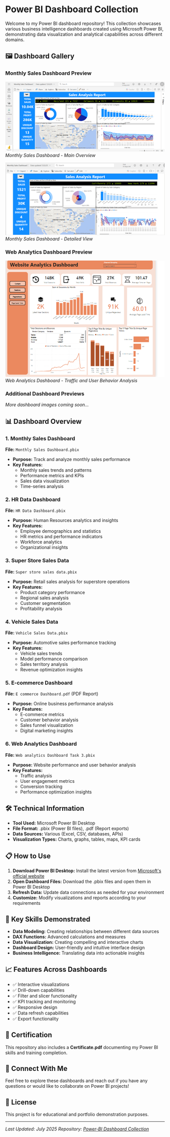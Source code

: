 # Power BI Dashboard Collection

Welcome to my Power BI dashboard repository! This collection showcases various business intelligence dashboards created using Microsoft Power BI, demonstrating data visualization and analytical capabilities across different domains.

## 🖼️ Dashboard Gallery

### Monthly Sales Dashboard Preview
![Monthly Sales Dashboard - Overview](images/monthly-sales-dashboard-1.png)
*Monthly Sales Dashboard - Main Overview*

![Monthly Sales Dashboard - Details](images/monthly-sales-dashboard-2.png)
*Monthly Sales Dashboard - Detailed View*

### Web Analytics Dashboard Preview
![Web Analytics Dashboard](images/web-analytics-dashboard.png)
*Web Analytics Dashboard - Traffic and User Behavior Analysis*

### Additional Dashboard Previews
*More dashboard images coming soon...*

## 📊 Dashboard Overview

### 1. Monthly Sales Dashboard
**File:** `Monthly Sales Dashboard.pbix`
- **Purpose:** Track and analyze monthly sales performance
- **Key Features:**
  - Monthly sales trends and patterns
  - Performance metrics and KPIs
  - Sales data visualization
  - Time-series analysis

### 2. HR Data Dashboard
**File:** `HR Data Dashboard.pbix`
- **Purpose:** Human Resources analytics and insights
- **Key Features:**
  - Employee demographics and statistics
  - HR metrics and performance indicators
  - Workforce analytics
  - Organizational insights

### 3. Super Store Sales Data
**File:** `Super store sales data.pbix`
- **Purpose:** Retail sales analysis for superstore operations
- **Key Features:**
  - Product category performance
  - Regional sales analysis
  - Customer segmentation
  - Profitability analysis

### 4. Vehicle Sales Data
**File:** `Vehicle Sales Data.pbix`
- **Purpose:** Automotive sales performance tracking
- **Key Features:**
  - Vehicle sales trends
  - Model performance comparison
  - Sales territory analysis
  - Revenue optimization insights

### 5. E-commerce Dashboard
**File:** `E commerce Dashboard.pdf` (PDF Report)
- **Purpose:** Online business performance analysis
- **Key Features:**
  - E-commerce metrics
  - Customer behavior analysis
  - Sales funnel visualization
  - Digital marketing insights

### 6. Web Analytics Dashboard
**File:** `Web analytics Dashboard Task 3.pbix`
- **Purpose:** Website performance and user behavior analysis
- **Key Features:**
  - Traffic analysis
  - User engagement metrics
  - Conversion tracking
  - Performance optimization insights

## 🛠️ Technical Information

- **Tool Used:** Microsoft Power BI Desktop
- **File Format:** .pbix (Power BI files), .pdf (Report exports)
- **Data Sources:** Various (Excel, CSV, databases, APIs)
- **Visualization Types:** Charts, graphs, tables, maps, KPI cards

## 📋 How to Use

1. **Download Power BI Desktop:** Install the latest version from [Microsoft's official website](https://powerbi.microsoft.com/desktop/)
2. **Open Dashboard Files:** Download the .pbix files and open them in Power BI Desktop
3. **Refresh Data:** Update data connections as needed for your environment
4. **Customize:** Modify visualizations and reports according to your requirements

## 🎯 Key Skills Demonstrated

- **Data Modeling:** Creating relationships between different data sources
- **DAX Functions:** Advanced calculations and measures
- **Data Visualization:** Creating compelling and interactive charts
- **Dashboard Design:** User-friendly and intuitive interface design
- **Business Intelligence:** Translating data into actionable insights

## 📈 Features Across Dashboards

- ✅ Interactive visualizations
- ✅ Drill-down capabilities  
- ✅ Filter and slicer functionality
- ✅ KPI tracking and monitoring
- ✅ Responsive design
- ✅ Data refresh capabilities
- ✅ Export functionality

## 📜 Certification

This repository also includes a **Certificate.pdf** documenting my Power BI skills and training completion.

## 🤝 Connect With Me

Feel free to explore these dashboards and reach out if you have any questions or would like to collaborate on Power BI projects!

## 📝 License

This project is for educational and portfolio demonstration purposes.

---

*Last Updated: July 2025*
*Repository: [Power-BI Dashboard Collection](https://github.com/dumbdead221/Power-BI)*
